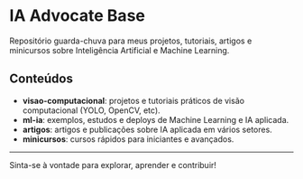 # IA Advocate Base

Repositório guarda-chuva para meus projetos, tutoriais, artigos e minicursos sobre Inteligência Artificial e Machine Learning.

## Conteúdos

- **visao-computacional**: projetos e tutoriais práticos de visão computacional (YOLO, OpenCV, etc).  
- **ml-ia**: exemplos, estudos e deploys de Machine Learning e IA aplicada.  
- **artigos**: artigos e publicações sobre IA aplicada em vários setores.  
- **minicursos**: cursos rápidos para iniciantes e avançados.

---

Sinta-se à vontade para explorar, aprender e contribuir!
